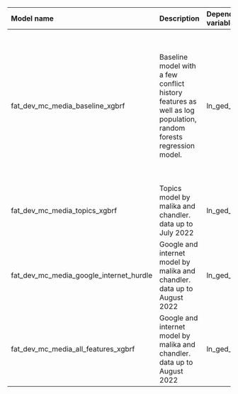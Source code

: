 | Model name                              | Description                                                                                                     | Dependent variable   | Queryset                         | Algorithm        | Long description                                                                                                                                                                                                                                                                                                                                                                                                                                                                                                                                                                                                                         | PCA   |
|:----------------------------------------|:----------------------------------------------------------------------------------------------------------------|:---------------------|:---------------------------------|:-----------------|:-----------------------------------------------------------------------------------------------------------------------------------------------------------------------------------------------------------------------------------------------------------------------------------------------------------------------------------------------------------------------------------------------------------------------------------------------------------------------------------------------------------------------------------------------------------------------------------------------------------------------------------------|:------|
| fat_dev_mc_media_baseline_xgbrf         | Baseline model with a few conflict history features as well as log population, random forests regression model. | ln_ged_sb_dep        | fat_dev_mc_media_baseline        | XGBRFRegressor   | A very simple model with only five data columns (each column representing one feature): The number of fatalities in the same country at $t-1$, three decay functions of time since there was at least five fatalities in a single month, for each of the UCDP conflict types -- state-based, one-sided, or non-state conflict -- and log population size (Hegre2020RP,Pettersson2021JPR).The features in the baseline are included in all the models described below. This ensures that all models in the ensemble provides at least moderately good predictions, while guaranteeing diversity in feature sets and modelling approaches. | False |
| fat_dev_mc_media_topics_xgbrf           | Topics model by malika and chandler. data up to July 2022                                                       | ln_ged_sb_dep        | fat_dev_mc_media_topics          | XGBRFRegressor   | A simple random forests regression model using topics data. includes topic shares time lagged to account for July update, one year lag from that adjusted value, running average and spatial lag.                                                                                                                                                                                                                                                                                                                                                                                                                                        | False |
| fat_dev_mc_media_google_internet_hurdle | Google and internet model by malika and chandler. data up to August 2022                                        | ln_ged_sb_dep        | fat_dev_mc_media_google_internet | HurdleRegression | A hurdle regression model using google and internet data. Includes population data, internet per population appropriately lagged, and google internet indices appropriately lagged for conflict and war themes.                                                                                                                                                                                                                                                                                                                                                                                                                          | False |
| fat_dev_mc_media_all_features_xgbrf     | Google and internet model by malika and chandler. data up to August 2022                                        | ln_ged_sb_dep        | fat_dev_mc_media_all_features    | XGBRFRegressor   | the everything model.                                                                                                                                                                                                                                                                                                                                                                                                                                                                                                                                                                                                                    | False |
